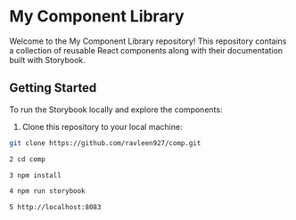 # My Component Library

Welcome to the My Component Library repository! This repository contains a collection of reusable React components along with their documentation built with Storybook.

## Getting Started

To run the Storybook locally and explore the components:

1. Clone this repository to your local machine:

```bash
git clone https://github.com/ravleen927/comp.git

2 cd comp

3 npm install

4 npm run storybook

5 http://localhost:8083



